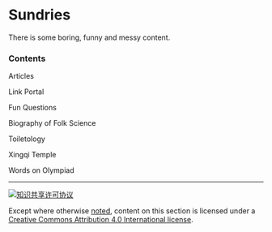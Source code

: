 # Sundries

There is some boring, funny and messy content.

### Contents

Articles

Link Portal

Fun Questions

Biography of Folk Science

Toiletology

Xingqi Temple

Words on Olympiad

---

<a rel="license" href="http://creativecommons.org/licenses/by/4.0/"><img alt="知识共享许可协议" style="border-width:0" src="https://i.creativecommons.org/l/by/4.0/88x31.png" /></a><br />

Except where otherwise [noted](https://creativecommons.org/policies/#license), content on this section is licensed under a [Creative Commons Attribution 4.0 International license](https://creativecommons.org/licenses/by/4.0/).
